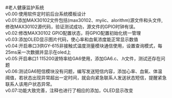 #老人健康监护系统</br>
v0.00:使用软件定时前后台系统模板设计</br>
v0.01:添加MAX30102文件包括(max30102、myiic、alorithm)源文件和头文件,</br>
修改MAX30102源代码，验证测试成功，源文件的GPIO时钟有误。</br>
v0.02:修改MAX30102 GPIO配置状态，将GPIO配置初始化统一管理</br>
v0.03:添加OLED显示图片代码，使心率和血氧浓度能正常显示数值</br>
v0.04:开启串口3供GY-615非接触式温度测量模块通信使用，设置查询模式，每25ms采一次数据并显示在oled上</br>
v0.05:开启串口1 115200波特率给GA6使用，添加GA6.c、.h文件，测试还存在问题</br>
v0.06:测试GA6短信模块没有问题，编写发送短信内容，添加心率、血氧、体温阈值，若状态出现异常超出一定时间，就会向紧急联系人发送状态短信，提醒紧急联系人该用户状态异常。</br>
v0.07:功能大致完善，注释也进行了相应的添加，OLED显示改变</br>
